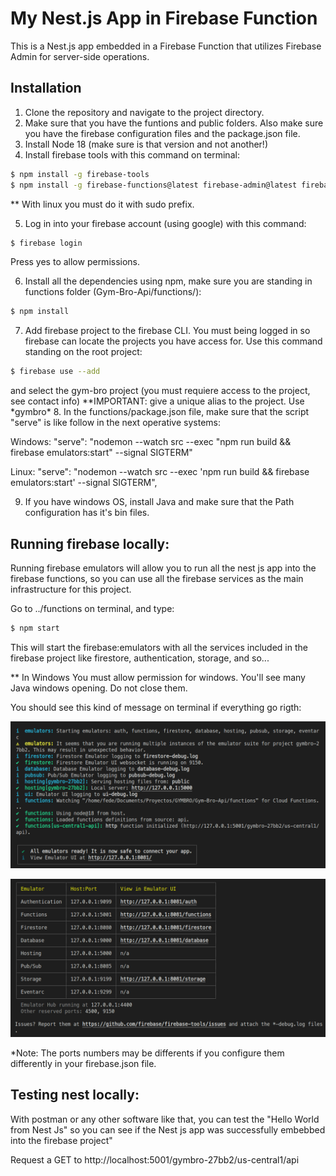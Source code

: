 # My Nest.js App in Firebase Function

This is a Nest.js app embedded in a Firebase Function that utilizes Firebase Admin for server-side operations.

## Installation

1. Clone the repository and navigate to the project directory.
2. Make sure that you have the funtions and public folders. Also make sure you have the firebase configuration files and the package.json file.
3. Install Node 18 (make sure is that version and not another!)
4. Install firebase tools with this command on terminal:

```bash
$ npm install -g firebase-tools
$ npm install -g firebase-functions@latest firebase-admin@latest firebase@latest
```

** With linux you must do it with sudo prefix.


5. Log in into your firebase account (using google) with this command:

```bash
$ firebase login
```

Press yes to allow permissions.

6. Install all the dependencies using npm, make sure you are standing in functions folder (Gym-Bro-Api/functions/):

```bash
$ npm install
```

7. Add firebase project to the firebase CLI. You must being logged in so firebase can locate the projects you have access for. Use this command standing on the root project:

```bash
$ firebase use --add
```


and select the gym-bro project (you must requiere access to the project, see contact info) \**IMPORTANT: give a unique alias to the project. Use *gymbro\* 8. In the functions/package.json file, make sure that the script "serve" is like follow in the next operative systems:


Windows:
"serve": "nodemon --watch src --exec \"npm run build && firebase emulators:start\" --signal SIGTERM"

Linux:
"serve": "nodemon --watch src --exec 'npm run build && firebase emulators:start' --signal SIGTERM",

9. If you have windows OS, install Java and make sure that the Path configuration has it's bin files.

## Running firebase locally:

Running firebase emulators will allow you to run all the nest js app into the firebase functions, so you can use all the firebase services as the main infrastructure for this project.

Go to ../functions on terminal, and type:

```bash
$ npm start
```

This will start the firebase:emulators with all the services included in the firebase project like firestore, authentication, storage, and so...


** In Windows You must allow permission for windows. You'll see many Java windows opening. Do not close them.


You should see this kind of message on terminal if everything go rigth:

![1](readme_images/1.png)

![2](readme_images/2.png)

\*Note: The ports numbers may be differents if you configure them differently in your firebase.json file.

## Testing nest locally:

With postman or any other software like that, you can test the "Hello World from Nest Js" so you can see if the Nest js app was successfully embebbed into the firebase project"

Request a GET to http://localhost:5001/gymbro-27bb2/us-central1/api
